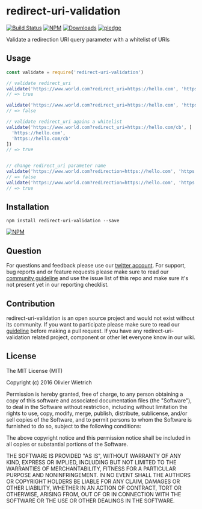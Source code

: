# redirect-uri-validation

[![Build Status](https://travis-ci.org/bredele/redirect-uri-validation.svg?branch=master)](https://travis-ci.org/bredele/redirect-uri-validation)
 [![NPM](https://img.shields.io/npm/v/redirect-uri-validation.svg)](https://www.npmjs.com/package/redirect-uri-validation)
 [![Downloads](https://img.shields.io/npm/dm/redirect-uri-validation.svg)](http://npm-stat.com/charts.html?package=redirect-uri-validation)
 [![pledge](https://bredele.github.io/contributing-guide/community-pledge.svg)](https://github.com/bredele/contributing-guide/blob/master/guidelines.md)

Validate a redirection URI query parameter with a whitelist of URIs

## Usage

```js
const validate = require('redirect-uri-validation')

// validate redirect_uri
validate('https://www.world.com?redirect_uri=https://hello.com', 'https://hello.com')
// => true

validate('https://www.world.com?redirect_uri=https://hello.com', 'https://what.com')
// => false

// validate redirect_uri agains a whitelist
validate('https://www.world.com?redirect_uri=https://hello.com/cb', [
  'https://hello.com',
  'https://hello.com/cb'
])
// => true


// change redirect_uri parameter name
validate('https://www.world.com?redirection=https://hello.com', 'https://hello.com')
// => false
validate('https://www.world.com?redirection=https://hello.com', 'https://hello.com', 'redirection')
// => true
```


## Installation

```shell
npm install redirect-uri-validation --save
```

[![NPM](https://nodei.co/npm/redirect-uri-validation.png)](https://nodei.co/npm/redirect-uri-validation/)


## Question

For questions and feedback please use our [twitter account](https://twitter.com/bredeleca). For support, bug reports and or feature requests please make sure to read our
<a href="https://github.com/bredele/contributing-guide/blob/master/guidelines.md" target="_blank">community guideline</a> and use the issue list of this repo and make sure it's not present yet in our reporting checklist.

## Contribution

redirect-uri-validation is an open source project and would not exist without its community. If you want to participate please make sure to read our <a href="https://github.com/bredele/contributing-guide/blob/master/guidelines.md" target="_blank">guideline</a> before making a pull request. If you have any redirect-uri-validation related project, component or other let everyone know in our wiki.

## License

The MIT License (MIT)

Copyright (c) 2016 Olivier Wietrich

Permission is hereby granted, free of charge, to any person obtaining a copy
of this software and associated documentation files (the "Software"), to deal
in the Software without restriction, including without limitation the rights
to use, copy, modify, merge, publish, distribute, sublicense, and/or sell
copies of the Software, and to permit persons to whom the Software is
furnished to do so, subject to the following conditions:

The above copyright notice and this permission notice shall be included in all
copies or substantial portions of the Software.

THE SOFTWARE IS PROVIDED "AS IS", WITHOUT WARRANTY OF ANY KIND, EXPRESS OR
IMPLIED, INCLUDING BUT NOT LIMITED TO THE WARRANTIES OF MERCHANTABILITY,
FITNESS FOR A PARTICULAR PURPOSE AND NONINFRINGEMENT. IN NO EVENT SHALL THE
AUTHORS OR COPYRIGHT HOLDERS BE LIABLE FOR ANY CLAIM, DAMAGES OR OTHER
LIABILITY, WHETHER IN AN ACTION OF CONTRACT, TORT OR OTHERWISE, ARISING FROM,
OUT OF OR IN CONNECTION WITH THE SOFTWARE OR THE USE OR OTHER DEALINGS IN THE
SOFTWARE.
